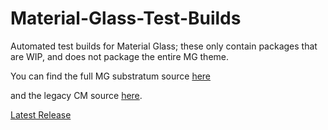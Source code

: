 # Material-Glass-Test-Builds
Automated test builds for Material Glass; these only contain packages that are WIP, and does not package the entire MG theme.

You can find the full MG substratum source [here](https://github.com/PitchedApps/Material-Glass-Substratum)

and the legacy CM source [here](https://github.com/PitchedApps/Material-Glass).

[Latest Release](https://github.com/PitchedApps/Material-Glass-Test-Builds/releases/latest)
